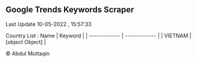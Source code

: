 

## Google Trends Keywords Scraper 
 
Last Update 10-05-2022 , 15:57:33

Country List :
 Name  | Keyword |
| ------------- | ------------- |
| VIETNAM | [object Object] |



© Abdul Muttaqin 
